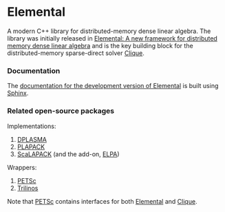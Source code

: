 # Elemental

A modern C++ library for distributed-memory dense linear algebra.
The library was initially released in
[Elemental: A new framework for distributed memory dense linear algebra](https://dl.acm.org/citation.cfm?doid=2427023.2427030) 
and is the key building block for the distributed-memory sparse-direct solver 
[Clique](http://www.github.com/poulson/Clique.git).

### Documentation

The [documentation for the development version of Elemental](http://poulson.github.com/Elemental) is built using [Sphinx](http://sphinx.pocoo.org).

### Related open-source packages

Implementations:

1. [DPLASMA](http://icl.eecs.utk.edu/dplasma/)
2. [PLAPACK](http://www.cs.utexas.edu/~plapack)
3. [ScaLAPACK](http://www.netlib.org/scalapack) (and the add-on, [ELPA](http://elpa.rzg.mpg.de/))

Wrappers:

1. [PETSc](https://www.mcs.anl.gov/petsc/)
2. [Trilinos](http://trilinos.sandia.gov)

Note that [PETSc](https://www.mcs.anl.gov/petsc/) contains interfaces for both 
[Elemental](http://github.com/poulson/Elemental.git) and
[Clique](http://github.com/poulson/Clique.git).
